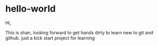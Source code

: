 # hello-world

Hi,
  
  This is shan, looking forward to get hands dirty to learn new to git and github.
just a kick start project for learning
